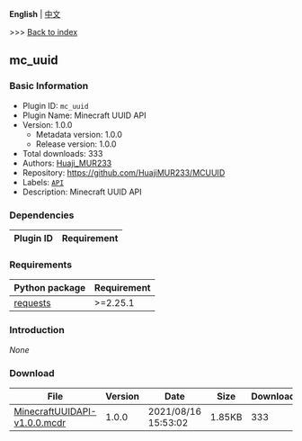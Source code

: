 **English** | [中文](readme-zh_cn.md)

\>\>\> [Back to index](/readme.md)

## mc_uuid

### Basic Information

- Plugin ID: `mc_uuid`
- Plugin Name: Minecraft UUID API
- Version: 1.0.0
  - Metadata version: 1.0.0
  - Release version: 1.0.0
- Total downloads: 333
- Authors: [Huaji_MUR233](https://github.com/HuajiMUR233)
- Repository: https://github.com/HuajiMUR233/MCUUID
- Labels: [`API`](/labels/api/readme.md)
- Description: Minecraft UUID API

### Dependencies

| Plugin ID | Requirement |
| --- | --- |

### Requirements

| Python package | Requirement |
| --- | --- |
| [requests](https://pypi.org/project/requests) | \>=2.25.1 |

### Introduction

*None*

### Download

| File | Version | Date | Size | Downloads | Operations |
| --- | --- | --- | --- | --- | --- |
| [MinecraftUUIDAPI-v1.0.0.mcdr](https://github.com/HuajiMUR233/MCUUID/releases/tag/1.0.0) | 1.0.0 | 2021/08/16 15:53:02 | 1.85KB | 333 | [Download](https://github.com/HuajiMUR233/MCUUID/releases/download/1.0.0/MinecraftUUIDAPI-v1.0.0.mcdr) |

